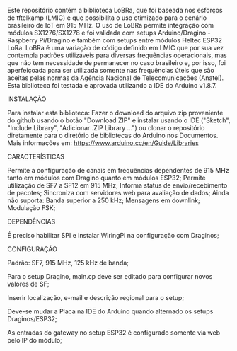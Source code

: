 
Este repositório contém a biblioteca LoBRa, que foi baseada nos esforços de tftelkamp (LMIC) e que possibilita o uso otimizado para o cenário brasileiro de IoT em 915 MHz.
O uso de LoBRa permite integração com módulos SX1276/SX1278 e foi validada com setups Arduino/Dragino - Raspberry Pi/Dragino e também com setups entre módulos Heltec ESP32 LoRa.
LoBRa é uma variação de código definido em LMIC que por sua vez contempla padrões utilizáveis para diversas frequências operacionais, mas que não tem necessidade de permanecer no caso brasileiro e, por isso, foi aperfeiçoada para ser utilizada somente nas frequências úteis que são aceitas pelas normas da Agência Nacional de Telecomunicações (Anatel).
Esta biblioteca foi testada e aprovada utilizando a IDE do Arduino v1.8.7.

INSTALAÇÃO

Para instalar esta biblioteca:
Fazer o download do arquivo zip proveniente do github usando o botão "Download ZIP" e instalar usando o IDE ("Sketch", "Include Library", "Adicionar .ZIP Library ...") ou clonar o repositório diretamente para o diretório de bibliotecas do Arduino nos Documentos.
Mais informações em: https://www.arduino.cc/en/Guide/Libraries

CARACTERÍSTICAS

Permite a configuração de canais em frequências dependentes de 915 MHz tanto em módulos com Dragino quanto em módulos ESP32;
Permite utilização de SF7 a SF12 em 915 MHz;
Informa status de envio/recebimento de pacotes;
Sincroniza com servidores web para avaliação de dados;
Ainda não suporta:
Banda superior a 250 kHz;
Mensagens em downlink;
Modulação FSK;

DEPENDÊNCIAS

É preciso habilitar SPI e instalar WiringPi na configuração com Draginos;

CONFIGURAÇÃO

Padrão: SF7, 915 MHz, 125 kHz de banda;

Para o setup Dragino, main.cp deve ser editado para configurar novos valores de SF;

Inserir localização, e-mail e descrição regional para o setup;

Deve-se mudar a Placa na IDE do Arduino quando alternado os setups Draginos/ESP32;

As entradas do gateway no setup ESP32 é configurado somente via web pelo IP do módulo;






